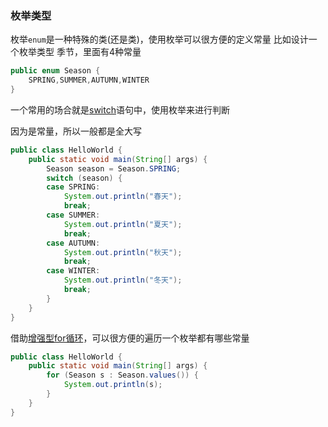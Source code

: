 ### 枚举类型

枚举`enum`是一种特殊的类(还是类)，使用枚举可以很方便的定义常量
比如设计一个枚举类型 季节，里面有4种常量

```java
public enum Season {
	SPRING,SUMMER,AUTUMN,WINTER
}
```

一个常用的场合就是[switch](https://how2j.cn/k/control-flow/control-flow-switch/272.html)语句中，使用枚举来进行判断

因为是常量，所以一般都是全大写

```java
public class HelloWorld {
    public static void main(String[] args) {
        Season season = Season.SPRING;
        switch (season) {
        case SPRING:
            System.out.println("春天");
            break;
        case SUMMER:
            System.out.println("夏天");
            break;
        case AUTUMN:
            System.out.println("秋天");
            break;
        case WINTER:
            System.out.println("冬天");
            break;
        }
    }
}
```

借助[增强型for循环](https://how2j.cn/k/array/array-foreach/330.html#step707)，可以很方便的遍历一个枚举都有哪些常量

```java
public class HelloWorld {
    public static void main(String[] args) {
        for (Season s : Season.values()) {
            System.out.println(s);
        }
    }
}
```

